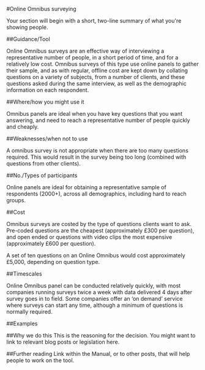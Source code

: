 #Online Omnibus surveying

Your section will begin with a short, two-line summary of what you're showing people.

##Guidance/Tool

Online Omnibus surveys are an effective way of interviewing a representative number of people, in a short period of time, and for a relatively low cost. Omnibus surveys of this type use online panels to gather their sample, and as with regular, offline cost are kept down by collating questions on a variety of subjects, from a number of clients, and these questions asked during the same interview, as well as the demographic information on each respondent. 

##Where/how you might use it

Omnibus panels are ideal when you have key questions that you want answering, and need to reach a representative number of people quickly and cheaply.

##Weaknesses/when not to use

A omnibus survey is not appropriate when there are too many questions required. This would result in the survey being too long (combined with questions from other clients).

##No./Types of participants

Online panels are ideal for obtaining a representative sample of respondents (2000+), across all demographics, including hard to reach groups.

##Cost

Omnibus surveys are costed by the type of questions clients want to ask. Pre-coded questions are the cheapest (approximately £300 per question), and open ended or questions with video clips the most expensive (approximately £600 per question).

A set of ten questions on an Online Omnibus would cost approximately £5,000, depending on question type.

##Timescales

Online Omnibus panel can be conducted relatively quickly, with most companies running surveys twice a week with data delivered 4 days after survey goes in to field. Some companies offer an ‘on demand’ service where surveys can start any time, although a minimum of questions is normally required.

##Examples



##Why we do this
This is the reasoning for the decision. You might want to link to relevant blog posts or legislation here.

##Further reading
Link within the Manual, or to other posts, that will help people to work on the tool.